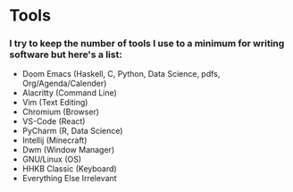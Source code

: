 # Tools

### I try to keep the number of tools I use to a minimum for writing software but here's a list:
* Doom Emacs (Haskell, C, Python, Data Science, pdfs, Org/Agenda/Calender)
* Alacritty (Command Line)
* Vim (Text Editing)
* Chromium (Browser)
* VS-Code (React)
* PyCharm (R, Data Science)
* Intellij (Minecraft)
* Dwm (Window Manager)
* GNU/Linux (OS)
* HHKB Classic (Keyboard)
* Everything Else Irrelevant
		
